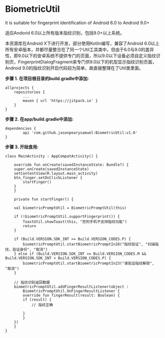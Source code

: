 # BiometricUtil

It is suitable for fingerprint identification of Android 6.0 to Android 9.0+

适应Andorid 6.0以上所有版本指纹识别，包括9.0+以上系统。

本资源库在Android X下进行开发，部分使用Kotlin编写，兼容了Android 6.0以上所有安卓版本，并都尽量整合在了同一个Util工具类中。但由于6.0与9.0的差异性，即9.0以下的安卓系统不提供专门的页面，所以9.0以下设备必须自定义指纹识别页，FingerprintDialogFragment来专门供9.0以下的机型显示指纹识别页面，Android 9.0的指纹识别开启代码较为简单，故直接整理在了Util类里面。


**步骤 1. 在项目根目录的build.gradle中添加:**

	allprojects {
		repositories {
			...
			maven { url 'https://jitpack.io' }
		}
	}


**步骤 2. 在app/build.gradle中添加:**

	dependencies {
	        api 'com.github.jasonpearysamuel:BiometricUtil:v1.0'
	}


**步骤 3. 开始食用:**

	class MainActivity : AppCompatActivity() {

	    override fun onCreate(savedInstanceState: Bundle?) {
		super.onCreate(savedInstanceState)
		setContentView(R.layout.main_activity)
		btn_finger.setOnClickListener {
		    startFinger()
		}
	    }

	    private fun startFinger() {

		val biometricPromptUtil = BiometricPromptUtil(this)

		if (!biometricPromptUtil.supportFingerprint()) {
		    ToastUtil.showToast(this, "您的手机不支持指纹功能")
		    return
		}

		if (Build.VERSION.SDK_INT >= Build.VERSION_CODES.P) {
		    biometricPromptUtil.startBiometricPromptIn28("指纹验证", "扫描指纹，验证身份", "取消")
		} else if (Build.VERSION.SDK_INT >= Build.VERSION_CODES.M && Build.VERSION.SDK_INT < Build.VERSION_CODES.P) {
		    biometricPromptUtil.startBiometricPromptIn23("请验证指纹解锁", "取消")
		}

		// 指纹识别返回数据
		biometricPromptUtil.addFingerResultListener(object :
		    BiometricPromptUtil.OnFingerResultListener {
		    override fun fingerResult(result: Boolean) {
			if (result) {
			    // 指纹正确

			}
		    }
		})
	    }
	}
